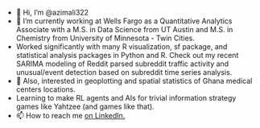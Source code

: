 - 👋 Hi, I’m @azimali322
- 🌱 I’m currently working at Wells Fargo as a Quantitative Analytics Associate with a M.S. in Data Science from UT Austin and M.S. in Chemistry from University of Minnesota - Twin Cities. 
- Worked significantly with many R visualization, sf package, and statistical analysis packages in Python and R. Check out my recent SARIMA modeling of Reddit parsed subreddit traffic activity and unusual/event detection based on subreddit time series analysis.
- 👀 Also, interested in geoplotting and spatial statistics of Ghana medical centers locations.
- Learning to make RL agents and AIs for trivial information strategy games like Yahtzee (and games like that).
- 📫 How to reach me [on LinkedIn.](https://www.linkedin.com/in/azim-ali-b921b2161/)

<!---
azimali322/azimali322 is a ✨ special ✨ repository because its `README.md` (this file) appears on your GitHub profile.
You can click the Preview link to take a look at your changes.
--->
